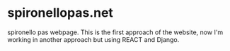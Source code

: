 # spironellopas.net
spironello pas webpage.
This is the first approach of the website, now I'm working in another approach but using REACT and Django.
